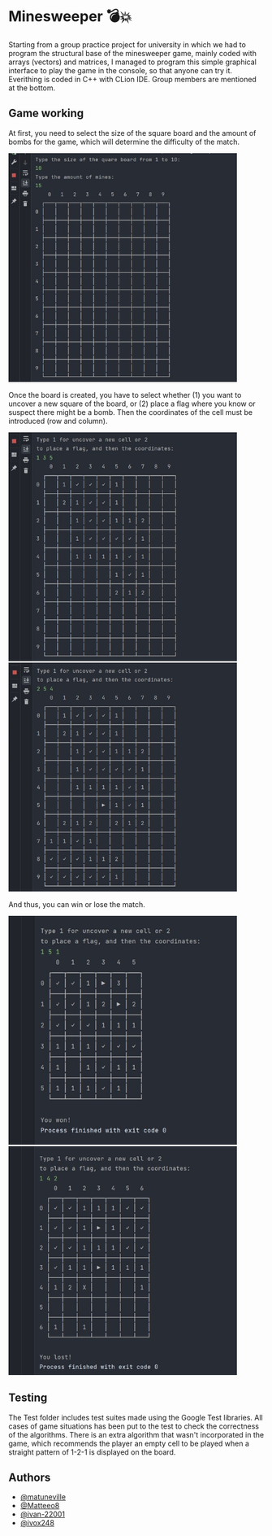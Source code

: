 # Minesweeper 💣💥  
Starting from a group practice project for university in which we had to program the structural base of the minesweeper game, mainly coded with arrays (vectors) and matrices, 
I managed to program this simple graphical interface to play the game in the console, so that anyone can try it. Everithing is coded in C++ with CLion IDE. Group members are mentioned at the bottom.

## Game working
At first, you need to select the size of the square board and the amount of bombs for the game, which will determine the difficulty of the match.  

<img src="https://github.com/matuneville/minesweeper/blob/main/gamepics/ingame1.jpg"  width="450" height="450">  

Once the board is created, you have to select whether (1) you want to uncover a new square of the board, or (2) place a flag where you know or suspect there might be a bomb. Then the coordinates of the cell must be introduced (row and column).  
  
  
<img src="https://github.com/matuneville/minesweeper/blob/main/gamepics/ingame2.jpg"  width="450" height="450"> <img src="https://github.com/matuneville/minesweeper/blob/main/gamepics/ingame3.jpg"  width="450" height="450">   
  
  
And thus, you can win or lose the match.  
  
  
<img src="https://github.com/matuneville/minesweeper/blob/main/gamepics/won1.jpg"  width="450" height="450"> <img src="https://github.com/matuneville/minesweeper/blob/main/gamepics/lost1.jpg"  width="450" height="450">   

## Testing
The Test folder includes test suites made using the Google Test libraries. All cases of game situations has been put to the test to check the correctness of the algorithms. There is an extra algorithm that wasn't incorporated in the game, which recommends the player an empty cell to be played when a straight pattern of 1-2-1 is displayed on the board. 

## Authors
- [@matuneville](https://www.github.com/matuneville)
- [@Matteeo8](https://www.github.com/Matteeo8)
- [@ivan-22001](https://www.github.com/ivan-22001)
- [@ivox248](https://www.github.com/ivox248)
